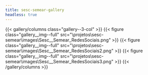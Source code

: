 ```yaml
---
title: sesc-semear-gallery
headless: true
---
```


{{< gallery/columns class="gallery--3-col" >}}
  {{< figure class="gallery__img--full" src="\projetos\sesc-semear\images\Sesc__Semear_RedesSociais.png" >}}
  {{< figure class="gallery__img--full" src="\projetos\sesc-semear\images\Sesc__Semear_RedesSociais2.png" >}}
  {{< figure class="gallery__img--full" src="\projetos\sesc-semear\images\Sesc__Semear_RedesSociais3.png" >}}
{{< /gallery/columns >}}
